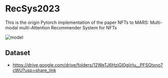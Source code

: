 # RecSys2023
This is the origin Pytorch implementation of the paper NFTs to MARS: Multi-modal multi-Attention Recommender System for NFTs	


![model](https://github.com/youngandbin/RecSys2023/assets/55610140/9031c57a-e29a-40c0-8c8c-7369751dd7aa)


## Dataset
- https://drive.google.com/drive/folders/12WeTJ6HzjGI0giirlu__PFSGtxno7cWU?usp=share_link
